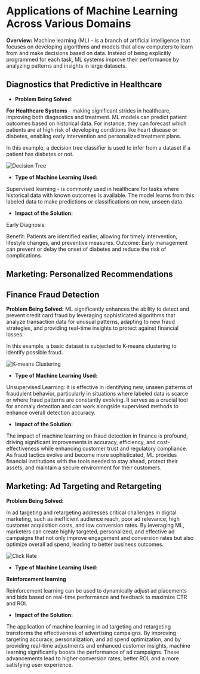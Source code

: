 # Applications of Machine Learning Across Various Domains

**Overview:** Machine learning (ML) -  is a branch of artificial intelligence that focuses on developing algorithms and models that allow computers to learn from and make decisions based on data. Instead of being explicitly programmed for each task, ML systems improve their performance by analyzing patterns and insights in large datasets.



## Diagnostics that Predictive in Healthcare

* **Problem Being Solved:**

 **For Healthcare Systems** - making significant strides in healthcare, improving both diagnostics and treatment. ML models can predict patient outcomes based on historical data. For instance, they can forecast which patients are at high risk of developing conditions like heart disease or diabetes, enabling early intervention and personalized treatment plans.

 In this example, a decision tree classifier is used to infer from a dataset if a patient has diabetes or not.

 ![Decision Tree](https://github.com/user-attachments/assets/22c5c2b7-3047-43ed-8d47-581da6798ced)

 * **Type of Machine Learning Used:**

Supervised learning - is commonly used in healthcare for tasks where historical data with known outcomes is available. The model learns from this labeled data to make predictions or classifications on new, unseen data.

* **Impact of the Solution:**

Early Diagnosis:

Benefit: Patients are identified earlier, allowing for timely intervention, lifestyle changes, and preventive measures.
Outcome: Early management can prevent or delay the onset of diabetes and reduce the risk of complications.

## **Marketing: Personalized Recommendations** 
## **Finance Fraud Detection**

**Problem Being Solved:**
ML significantly enhances the ability to detect and prevent credit card fraud by leveraging sophisticated algorithms that analyze transaction data for unusual patterns, adapting to new fraud strategies, and providing real-time insights to protect against financial losses.

In this example, a basic dataset is subjected to K-means clustering to identify possible fraud.

![K-means Clustering](https://github.com/user-attachments/assets/8e19236e-7c84-4ae4-b0de-eb69916bc0e6)

* **Type of Machine Learning Used:**

Unsupervised Learning: it is effective in identifying new, unseen patterns of fraudulent behavior, particularly in situations where labeled data is scarce or where fraud patterns are constantly evolving. It serves as a crucial tool for anomaly detection and can work alongside supervised methods to enhance overall detection accuracy.

* **Impact of the Solution:**

The impact of machine learning on fraud detection in finance is profound, driving significant improvements in accuracy, efficiency, and cost-effectiveness while enhancing customer trust and regulatory compliance. As fraud tactics evolve and become more sophisticated, ML provides financial institutions with the tools needed to stay ahead, protect their assets, and maintain a secure environment for their customers.

## **Marketing: Ad Targeting and Retargeting** 

**Problem Being Solved:**

In ad targeting and retargeting addresses critical challenges in digital marketing, such as inefficient audience reach, poor ad relevance, high customer acquisition costs, and low conversion rates. By leveraging ML, marketers can create highly targeted, personalized, and effective ad campaigns that not only improve engagement and conversion rates but also optimize overall ad spend, leading to better business outcomes.

![Click Rate](https://github.com/user-attachments/assets/093712dd-5d80-4ace-b8e4-091b57215fc7)

* **Type of Machine Learning Used:**

**Reinforcement learning**

Reinforcement learning can be used to dynamically adjust ad placements and bids based on real-time performance and feedback to maximize CTR and ROI.

* **Impact of the Solution:**

The application of machine learning in ad targeting and retargeting transforms the effectiveness of advertising campaigns. By improving targeting accuracy, personalization, and ad spend optimization, and by providing real-time adjustments and enhanced customer insights, machine learning significantly boosts the performance of ad campaigns. These advancements lead to higher conversion rates, better ROI, and a more satisfying user experience.

